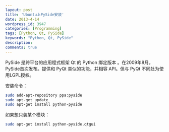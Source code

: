 ```yaml
---
layout: post
title: 'Ubuntu上PySide安装'
date: 2013-4-14
wordpress_id: 3947
categories: [Programming]
tags: [Python, Qt, PySide]
keywords: "Python, Qt, PySide"
description: 
comments: true
---
```

PySide 是跨平台的应用程式框架 Qt 的 Python 绑定版本 。在2009年8月，PySide首次发布。提供和 PyQt 类似的功能，并相容 API。但与 PyQt 不同处为使用LGPL授权。

安装命令：

``` bash
sudo add-apt-repository ppa:pyside
sudo apt-get update
sudo apt-get install python-pyside
```
如果想只装某个模块：

``` bash
sudo apt-get install python-pyside.qtgui
```
